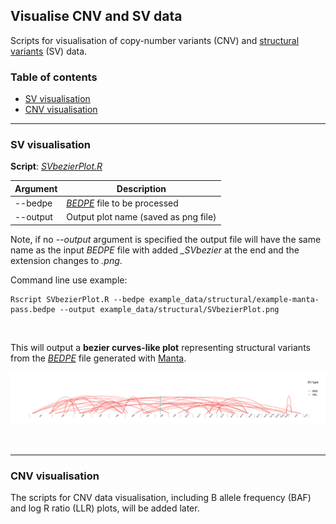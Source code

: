## Visualise CNV and SV data

Scripts for visualisation of copy-number variants (CNV) and [structural variants](https://github.com/umccr/CNV_SV-visualisation/tree/master/SVbezierPlot.md) (SV) data.

### Table of contents

<!-- vim-markdown-toc GFM -->
* [SV visualisation](#sv-visualisation)
* [CNV visualisation](#cnv-visualisation)

<!-- vim-markdown-toc -->

---

### SV visualisation

**Script**: *[SVbezierPlot.R](https://github.com/umccr/CNV_SV-visualisation/tree/master/SVbezierPlot.R)*

Argument | Description
------------ | ------------
--bedpe | [*BEDPE*](http://bedtools.readthedocs.io/en/latest/content/general-usage.html#bedpe-format) file to be processed
--output | Output plot name (saved as png file)


Note, if no *--output* argument is specified the output file will have the same name as the input *BEDPE* file with added *_SVbezier* at the end and the extension changes to *.png*.
<br>

Command line use example:

```
Rscript SVbezierPlot.R --bedpe example_data/structural/example-manta-pass.bedpe --output example_data/structural/SVbezierPlot.png
```
<br>

This will output a **bezier curves-like plot** representing structural variants from the [*BEDPE*](http://bedtools.readthedocs.io/en/latest/content/general-usage.html#bedpe-format) file generated with [Manta](https://github.com/Illumina/manta).


![](example_data/structural/example-manta-pass_SVbezier.png)<!-- -->

<br>

---


### CNV visualisation

The scripts for CNV data visualisation, including B allele frequency (BAF) and log R ratio (LLR) plots, will be added later.

